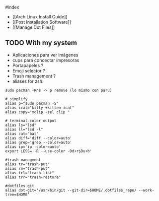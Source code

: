 #index
+ [[Arch Linux Install Guide]]
+ [[Post Installation Software]]
+ [[Manage Dot Files]]
## TODO With my system

+ Aplicaciones para ver imágenes
+ cups para concectar impresoras
+ Portapapeles ?
+ Emoji selector ?
+ Trash management ?
+ aliases for zsh:
```
sudo pacman -Rns -> p remove (lo mismo con paru)

# simplify
alias p="sudo pacman -S"
alias icat="kitty +kitten icat"
alias copy="xclip -sel clip "

# terminal color output
alias ls="lsd"
alias ll="lsd -l"
alias cat="bat"
alias diff='diff --color=auto'
alias grep='grep --color=auto'
alias ip='ip -color=auto'
export LESS='-R --use-color -Dd+r$Du+b'

#trash managment
alias tr="trash-put"
alias rm="trash-put" 
alias trl="trash-list"
alias trr="trash-restore"

#dotfiles git
alias dot-git='/usr/bin/git --git-dir=$HOME/.dotfiles_repo/ --work-tree=$HOME'
```